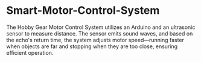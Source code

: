 # Smart-Motor-Control-System
The Hobby Gear Motor Control System utilizes an Arduino and an ultrasonic sensor to measure distance. The sensor emits sound waves, and based on the echo's return time, the system adjusts motor speed—running faster when objects are far and stopping when they are too close, ensuring efficient operation.
